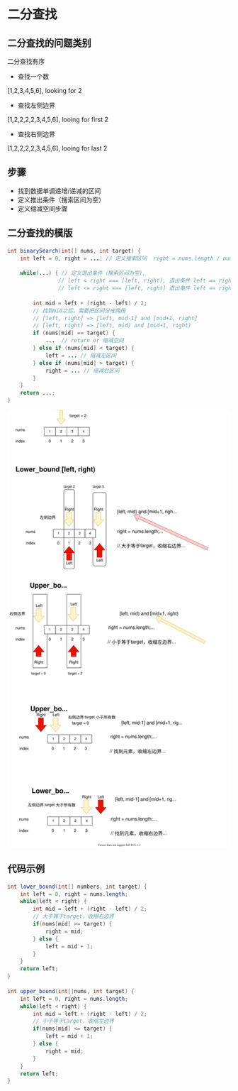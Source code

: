 # 二分查找
## 二分查找的问题类别
二分查找有序

* 查找一个数

[1,2,3,4,5,6], looking for 2

* 查找左侧边界

[1,2,2,2,2,3,4,5,6], looing for first 2

* 查找右侧边界

[1,2,2,2,2,3,4,5,6], looing for last 2

## 步骤
* 找到数据单调递增/递减的区间
* 定义推出条件（搜索区间为空）
* 定义缩减空间步骤

##  二分查找的模版

```java
int binarySearch(int[] nums, int target) {
    int left = 0, right = ...; // 定义搜索区间  right = nums.length / nums.length - 1

    while(...) { // 定义退出条件（搜索区间为空), 
                // left < right === [left, right), 退出条件 left == right
                // left <= right === [left, right] 退出条件 left == right + 1

        int mid = left + (right - left) / 2;
        // 找到mid之后，需要把区间分成两段
        // [left, right] => [left, mid-1] and [mid+1, right]
        // [left, right) => [left, mid) and [mid+1, right)
        if (nums[mid] == target) {
            ...  // return or 缩减空间
        } else if (nums[mid] < target) {
            left = ... // 缩减左区间
        } else if (nums[mid] > target) {
            right = ... // 缩减右区间 
        }
    }
    return ...;
}
```

![二分查找](./graphs/binarySearch.drawio.svg)

## 代码示例

```java
int lower_bound(int[] numbers, int target) {
    int left = 0, right = nums.length;
    while(left < right) {
        int mid = left + (right - left) / 2;
        // 大于等于target，收缩右边界
        if(nums[mid] >= target) {
            right = mid;
        } else {
            left = mid + 1;
        }
    }
    return left;
}

int upper_bound(int[]nums, int target) {
    int left = 0, right = nums.length;
    while(left < right) {
        int mid = left + (right - left) / 2;
        // 小于等于target，收缩左边界
        if(nums[mid] <= target) {
            left = mid + 1;
        } else {
            right = mid;
        }
    }
    return left;
}
```




